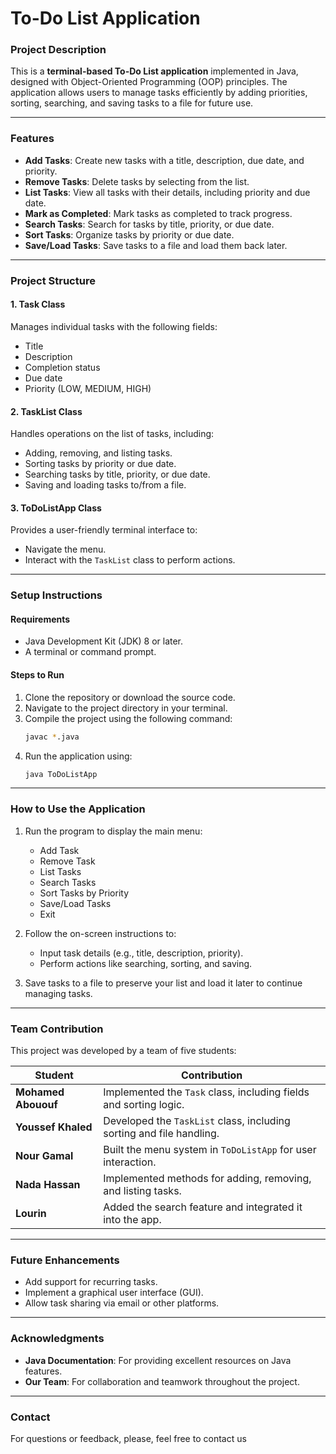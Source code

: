 # To-Do List Application

### **Project Description**
This is a **terminal-based To-Do List application** implemented in Java, designed with Object-Oriented Programming (OOP) principles. The application allows users to manage tasks efficiently by adding priorities, sorting, searching, and saving tasks to a file for future use.

---

### **Features**
- **Add Tasks**: Create new tasks with a title, description, due date, and priority.
- **Remove Tasks**: Delete tasks by selecting from the list.
- **List Tasks**: View all tasks with their details, including priority and due date.
- **Mark as Completed**: Mark tasks as completed to track progress.
- **Search Tasks**: Search for tasks by title, priority, or due date.
- **Sort Tasks**: Organize tasks by priority or due date.
- **Save/Load Tasks**: Save tasks to a file and load them back later.

---

### **Project Structure**

#### **1. Task Class**
Manages individual tasks with the following fields:
- Title
- Description
- Completion status
- Due date
- Priority (LOW, MEDIUM, HIGH)

#### **2. TaskList Class**
Handles operations on the list of tasks, including:
- Adding, removing, and listing tasks.
- Sorting tasks by priority or due date.
- Searching tasks by title, priority, or due date.
- Saving and loading tasks to/from a file.

#### **3. ToDoListApp Class**
Provides a user-friendly terminal interface to:
- Navigate the menu.
- Interact with the `TaskList` class to perform actions.

---

### **Setup Instructions**

#### **Requirements**
- Java Development Kit (JDK) 8 or later.
- A terminal or command prompt.

#### **Steps to Run**
1. Clone the repository or download the source code.
2. Navigate to the project directory in your terminal.
3. Compile the project using the following command:
   ```bash
   javac *.java
   ```
4. Run the application using:
   ```bash
   java ToDoListApp
   ```

---

### **How to Use the Application**

1. Run the program to display the main menu:
   - Add Task
   - Remove Task
   - List Tasks
   - Search Tasks
   - Sort Tasks by Priority
   - Save/Load Tasks
   - Exit

2. Follow the on-screen instructions to:
   - Input task details (e.g., title, description, priority).
   - Perform actions like searching, sorting, and saving.

3. Save tasks to a file to preserve your list and load it later to continue managing tasks.

---

### **Team Contribution**
This project was developed by a team of five students:

| **Student**  | **Contribution**                                                            |
|--------------|-----------------------------------------------------------------------------|
| **Mohamed Abououf** | Implemented the `Task` class, including fields and sorting logic.    |
| **Youssef Khaled** | Developed the `TaskList` class, including sorting and file handling.  |
| **Nour Gamal** | Built the menu system in `ToDoListApp` for user interaction.              |
| **Nada Hassan** | Implemented methods for adding, removing, and listing tasks.             |
| **Lourin** | Added the search feature and integrated it into the app.                      |

---

### **Future Enhancements**
- Add support for recurring tasks.
- Implement a graphical user interface (GUI).
- Allow task sharing via email or other platforms.

---

### **Acknowledgments**
- **Java Documentation**: For providing excellent resources on Java features.
- **Our Team**: For collaboration and teamwork throughout the project.

---

### **Contact**
For questions or feedback, please, feel free to contact us


